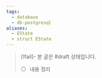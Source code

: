 ```yaml
---
tags:
  - database
  - db-postgresql
aliases:
  - EState
  - struct EState
---
```

> [!fail]- 본 글은 #draft 상태입니다.
> - [ ] 내용 정리